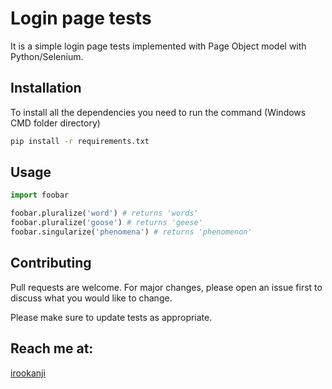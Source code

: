 # Login page tests

It is a simple login page tests implemented with Page Object model with Python/Selenium.

## Installation

To install all the dependencies you need to run the command (Windows CMD folder directory)


```bash
pip install -r requirements.txt
```

## Usage

```python
import foobar

foobar.pluralize('word') # returns 'words'
foobar.pluralize('goose') # returns 'geese'
foobar.singularize('phenomena') # returns 'phenomenon'
```

## Contributing
Pull requests are welcome. For major changes, please open an issue first to discuss what you would like to change.

Please make sure to update tests as appropriate.

## Reach me at:
[irookanji](https://irookanji.github.io/)